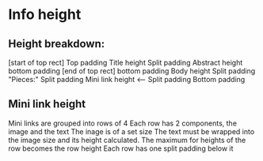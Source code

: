 # Info height
## Height breakdown:

[start of top rect]
Top padding
Title height
Split padding
Abstract height
bottom padding
[end of top rect]
bottom padding
Body height
Split padding
"Pieces:"
Split padding
Mini link height <--
Split padding
Bottom padding

## Mini link height
Mini links are grouped into rows of 4
Each row has 2 components, the image and the text
The inage is of a set size
The text must be wrapped into the image size and its height calculated.
The maximum for heights of the row becomes the row height
Each row has one split padding below it
